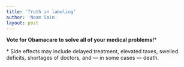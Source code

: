 ```yaml
---
title: 'Truth in labeling'
author: 'Noam Sain'
layout: post
---
```


<span style="font-weight: bold;">Vote for Obamacare to solve all of your medical problems!</span>\*

\* Side effects may include delayed treatment, elevated taxes, swelled deficits, shortages of doctors, and — in some cases — death.